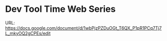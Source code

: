 # Dev Tool Time Web Series

URL: https://docs.google.com/document/d/1wbPjzPZDuOGt_T6QX_P1pR1PCq7Tj7L_mkyOQ2gCPEs/edit
